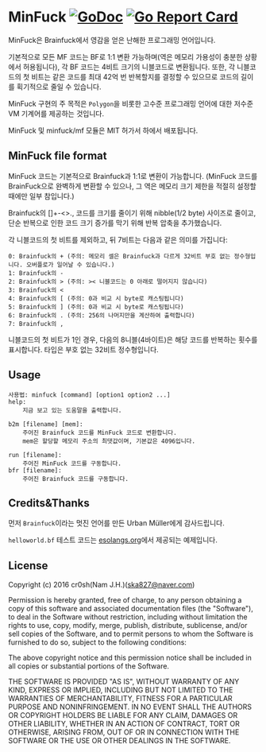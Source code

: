 # MinFuck [![GoDoc](https://godoc.org/github.com/cr0sh/minfuck/mf?status.svg)](https://godoc.org/github.com/cr0sh/minfuck/mf) [![Go Report Card](https://goreportcard.com/badge/github.com/cr0sh/minfuck/mf)](https://goreportcard.com/report/github.com/cr0sh/minfuck/mf)

MinFuck은 Brainfuck에서 영감을 얻은 난해한 프로그래밍 언어입니다.

기본적으로 모든 MF 코드는 BF로 1:1 변환 가능하며(역은 메모리 가용성이 충분한 상황에서 허용됩니다), 각 BF 코드는 4비트 크기의 니블코드로 변환됩니다. 또한, 각 니블코드의 첫 비트는 같은 코드를 최대 42억 번 반복할지를 결정할 수 있으므로 코드의 길이를 획기적으로 줄일 수 있습니다.

MinFuck 구현의 주 목적은 `Polygon`을 비롯한 고수준 프로그래밍 언어에 대한 저수준 VM 기계어를 제공하는 것입니다.

MinFuck 및 minfuck/mf 모듈은 MIT 허가서 하에서 배포됩니다.

## MinFuck file format
MinFuck 코드는 기본적으로 Brainfuck과 1:1로 변환이 가능합니다. (MinFuck 코드를 BrainFuck으로 완벽하게 변환할 수 있으나, 그 역은 메모리 크기 제한을 적절히 설정할 때에만 일부 참입니다.)

Brainfuck의 []+-<>., 코드를 크기를 줄이기 위해 nibble(1/2 byte) 사이즈로 줄이고,
단순 반복으로 인한 코드 크기 증가를 막기 위해 반복 압축을 추가했습니다.

각 니블코드의 첫 비트를 제외하고, 뒤 7비트는 다음과 같은 의미를 가집니다:
```
0: Brainfuck의 + (주의: 메모리 셀은 Brainfuck과 다르게 32비트 부호 없는 정수형입니다. 오버플로가 일어날 수 있습니다.)
1: Brainfuck의 -
2: Brainfuck의 > (주의: >< 니블코드는 0 아래로 떨어지지 않습니다)
3: Brainfuck의 <
4: Brainfuck의 [ (주의: 0과 비교 시 byte로 캐스팅됩니다)
5: Brainfuck의 ] (주의: 0과 비교 시 byte로 캐스팅됩니다)
6: Brainfuck의 . (주의: 256의 나머지만을 계산하여 출력합니다)
7: Brainfuck의 ,
```

니블코드의 첫 비트가 1인 경우, 다음의 8니블(4바이트)은 해당 코드를 반복하는 횟수를 표시합니다.
타입은 부호 없는 32비트 정수형입니다.

## Usage
```
사용법: minfuck [command] [option1 option2 ...]
help:
    지금 보고 있는 도움말을 출력합니다.

b2m [filename] [mem]:
    주어진 Brainfuck 코드를 MinFuck 코드로 변환합니다.
    mem은 할당할 메모리 주소의 최댓값이며, 기본값은 4096입니다.

run [filename]:
    주어진 MinFuck 코드를 구동합니다.
bfr [filename]:
    주어진 Brainfuck 코드를 구동합니다.
```

## Credits&Thanks
먼저 `Brainfuck`이라는 멋진 언어를 만든 Urban Müller에게 감사드립니다.

`helloworld.bf` 테스트 코드는 [esolangs.org](https://esolangs.org/wiki/Brainfuck)에서 제공되는 예제입니다.

## License

Copyright (c) 2016 cr0sh(Nam J.H.)(ska827@naver.com)

Permission is hereby granted, free of charge, to any person obtaining a copy of this software and associated documentation files (the "Software"), to deal in the Software without restriction, including without limitation the rights to use, copy, modify, merge, publish, distribute, sublicense, and/or sell copies of the Software, and to permit persons to whom the Software is furnished to do so, subject to the following conditions:

The above copyright notice and this permission notice shall be included in all copies or substantial portions of the Software.

THE SOFTWARE IS PROVIDED "AS IS", WITHOUT WARRANTY OF ANY KIND, EXPRESS OR IMPLIED, INCLUDING BUT NOT LIMITED TO THE WARRANTIES OF MERCHANTABILITY, FITNESS FOR A PARTICULAR PURPOSE AND NONINFRINGEMENT. IN NO EVENT SHALL THE AUTHORS OR COPYRIGHT HOLDERS BE LIABLE FOR ANY CLAIM, DAMAGES OR OTHER LIABILITY, WHETHER IN AN ACTION OF CONTRACT, TORT OR OTHERWISE, ARISING FROM, OUT OF OR IN CONNECTION WITH THE SOFTWARE OR THE USE OR OTHER DEALINGS IN THE SOFTWARE.
